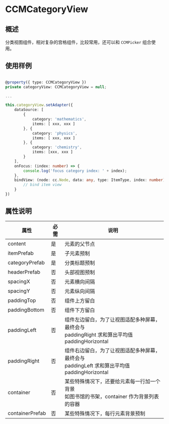 # CCMCategoryView

## 概述

分类视图组件，相对复杂的宫格组件，比较常用，还可以和 `CCMPicker` 组合使用。

## 使用样例


```typescript

@property({ type: CCMCategoryView })
private categoryView: CCMCategoryView = null;

...

this.categoryView.setAdapter({
    dataSource: [
        {
            category: 'mathematics',
            items: [ xxx, xxx ]
        }, {
            category: 'physics',
            items: [ xxx, xxx ]
        }, {
            category: 'chemistry',
            items: [xxx, xxx ]
        }
    ],
    onFocus: (index: number) => {
        console.log('focus category index: ' + index);
    },
    bindView: (node: cc.Node, data: any, type: ItemType, index: number) => {
        // bind item view
    }
})

```

## 属性说明

|属性|必需|说明|
|-|-|-|
|content|是|元素的父节点|
|itemPrefab|是|子元素预制|
|categoryPrefab|是|分类标题预制|
|headerPrefab|否|头部视图预制|
|spacingX|否|元素横向间隔|
|spacingY|否|元素纵向间隔|
|paddingTop|否|组件上方留白|
|paddingBottom|否|组件下方留白|
|paddingLeft|否|组件左边留白，为了让视图适配多种屏幕，最终会与<br/>paddingRight 求和算出平均值 paddingHorizontal |
|paddingRight|否|组件右边留白，为了让视图适配多种屏幕，最终会与<br/>paddingLeft 求和算出平均值 paddingHorizontal |
|container|否|某些特殊情况下，还要给元素每一行加一个背景<br/>如图书馆的书架，container 作为背景列表的容器|
|containerPrefab|否|某些特殊情况下，每行元素背景预制|
